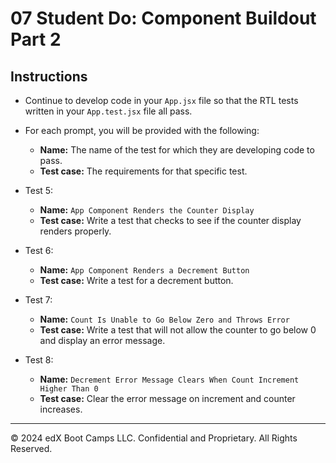 # 07 Student Do: Component Buildout Part 2

## Instructions

* Continue to develop code in your `App.jsx` file so that the RTL tests written in your `App.test.jsx` file all pass.
* For each prompt, you will be provided with the following:
  * **Name:** The name of the test for which they are developing code to pass.
  * **Test case:** The requirements for that specific test.

* Test 5:
  * **Name:** `App Component Renders the Counter Display`
  * **Test case:** Write a test that checks to see if the counter display renders properly.
* Test 6:
  * **Name:** `App Component Renders a Decrement Button`
  * **Test case:** Write a test for a decrement button.
* Test 7:
  * **Name:** `Count Is Unable to Go Below Zero and Throws Error`
  * **Test case:** Write a test that will not allow the counter to go below 0 and display an error message.
* Test 8:
  * **Name:** `Decrement Error Message Clears When Count Increment Higher Than 0`
  * **Test case:** Clear the error message on increment and counter increases.

---

© 2024 edX Boot Camps LLC. Confidential and Proprietary. All Rights Reserved.
